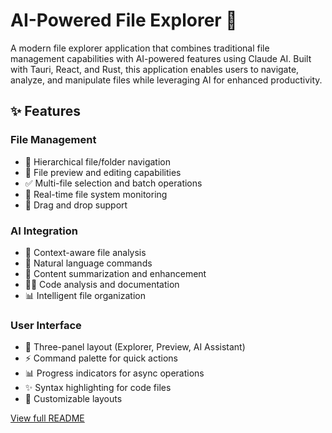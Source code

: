 # AI-Powered File Explorer 🚀

A modern file explorer application that combines traditional file management capabilities with AI-powered features using Claude AI. Built with Tauri, React, and Rust, this application enables users to navigate, analyze, and manipulate files while leveraging AI for enhanced productivity.

## ✨ Features

### File Management
- 📁 Hierarchical file/folder navigation
- 👀 File preview and editing capabilities
- ✅ Multi-file selection and batch operations
- 🔄 Real-time file system monitoring
- 🎯 Drag and drop support

### AI Integration
- 🤖 Context-aware file analysis
- 💬 Natural language commands
- 📝 Content summarization and enhancement
- 👨‍💻 Code analysis and documentation
- 📊 Intelligent file organization

### User Interface
- 🎨 Three-panel layout (Explorer, Preview, AI Assistant)
- ⚡ Command palette for quick actions
- 📊 Progress indicators for async operations
- ✨ Syntax highlighting for code files
- 🎯 Customizable layouts

[View full README](docs/README.md)